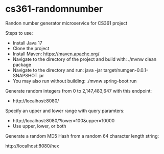 # cs361-randomnumber
Randon number generator microservice for CS361 project

Steps to use:
- Install Java 17
- Clone the project
- Install Maven: https://maven.apache.org/
- Navigate to the directory of the project and build with: ./mvnw clean package
- Navigate to the directory and run: java -jar target/numgen-0.0.1-SNAPSHOT.jar
- You may also run without building: ./mvnw spring-boot:run

Generate random integers from 0 to 2,147,483,647 with this endpoint:
- http://localhost:8080/

Specify an upper and lower range with query paramters: 
- http://localhost:8080/?lower=100&upper=10000
- Use upper, lower, or both

Generate a random MD5 Hash from a random 64 character length string:

http://localhost:8080/hex



